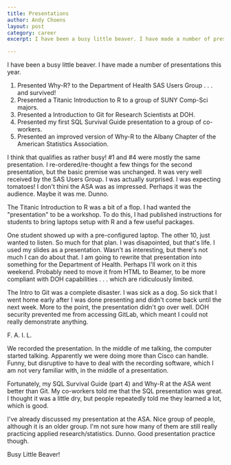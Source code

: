 ```yaml
---
title: Presentations
author: Andy Choens
layout: post
category: career
excerpt: I have been a busy little beaver. I have made a number of presentations this year. 

---
```


I have been a busy little beaver. I have made a number of
presentations this year.

1. Presented Why-R? to the Department of Health SAS Users Group
   . . . and survived!
2. Presented a Titanic Introduction to R to a group of SUNY Comp-Sci
   majors.
3. Presented a Introduction to Git for Research Scientists at DOH.
4. Presented my first SQL Survival Guide presentation to a group of
   co-workers.
5. Presented an improved version of Why-R to the Albany Chapter of the
   American Statistics Association.

I think that qualifies as rather busy! #1 and #4 were mostly the same
presentation. I re-ordered/re-thought a few things for the second
presentation, but the basic premise was unchanged. It was very well
received by the SAS Users Group. I was actually surprised. I was
expecting tomatoes! I don't thini the ASA was as impressed. Perhaps it
was the audience. Maybe it was me. Dunno.

The Titanic Introduction to R was a bit of a flop. I had wanted the
"presentation" to be a workshop. To do this, I had published
instructions for students to bring laptops setup with R and a few
useful packages.

One student showed up with a pre-configured laptop. The other 10, just
wanted to listen. So much for that plan. I was disapointed, but that's
life. I used my slides as a presentation. Wasn't as interesting, but
there's not much I can do about that. I am going to rewrite that
presentation into something for the Department of Health. Perhaps I'll
work on it this weekend. Probably need to move it from HTML to Beamer,
to be more compliant with DOH capabilities . . . which are
ridiculously limited.

The Intro to Git was a complete disaster. I was sick as a dog. So sick
that I went home early after I was done presenting and didn't come
back until the next week. More to the point, the presentation didn't
go over well. DOH security prevented me from accessing GitLab, which
meant I could not really demonstrate anything.

F. A. I. L.

We recorded the presentation. In the middle of me talking, the
computer started talking. Apparently we were doing more than Cisco can
handle. Funny, but disruptive to have to deal with the recording
software, which I am not very familiar with, in the middle of a
presentation.

Fortunately, my SQL Survival Guide (part 4) and Why-R at the ASA went
better than Git. My co-workers told me that the SQL presentation was
great. I thought it was a little dry, but people repeatedly told me
they learned a lot, which is good.

I've already discussed my presentation at the ASA. Nice group of
people, although it is an older group. I'm not sure how many of them
are still really practicing applied research/statistics. Dunno. Good
presentation practice though.

Busy Little Beaver!
